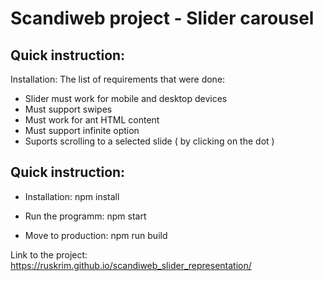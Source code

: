 # Scandiweb project - Slider carousel

## Quick instruction:

Installation:
The list of requirements that were done:
 * Slider must work for mobile and desktop devices
 * Must support swipes
 * Must work for ant HTML content
 * Must support infinite option
 * Suports scrolling to a selected slide ( by clicking on the dot )

## Quick instruction:

- Installation:
npm install

- Run the programm:
npm start

- Move to production:
npm run build

Link to the project: 
https://ruskrim.github.io/scandiweb_slider_representation/
